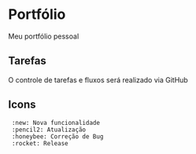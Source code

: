 # Portfólio
Meu portfólio pessoal

## Tarefas
 O controle de tarefas e fluxos será realizado via GitHub

 ## Icons

     :new: Nova funcionalidade
     :pencil2: Atualização
     :honeybee: Correção de Bug
     :rocket: Release